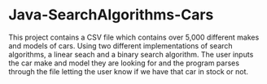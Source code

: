 # Java-SearchAlgorithms-Cars

This project contains a CSV file which contains over 5,000 different makes and models of cars. 
Using two different implementations of search algorithms, a linear seach and a binary search algorithm. 
The user inputs the car make and model they are looking for and the program parses through the file letting the user know if we have that car in stock or not. 

